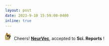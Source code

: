 ```yaml
---
layout: post
date: 2023-9-10 15:59:00-0400
inline: true
---
```


<img src="https://github.com/dedekinds/dedekinds.github.io/raw/main/_pages/cool-doge.gif" width="25"> Cheers! <strong>[NeurVec](https://arxiv.org/abs/2208.03680)</strong>,
 accepted to <b>Sci. Reports</b>  ! 
